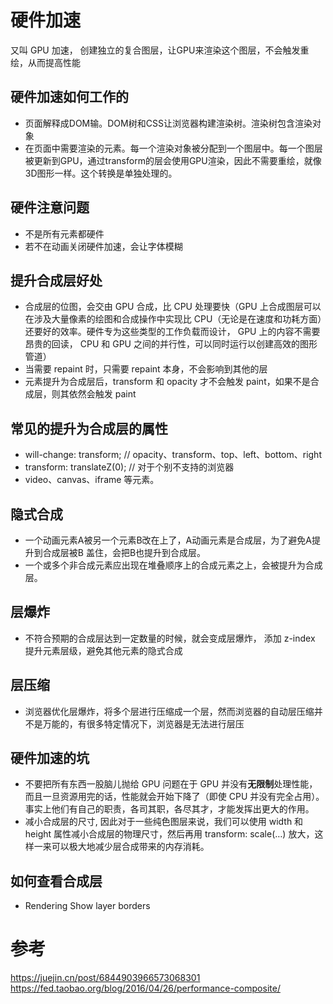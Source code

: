 # 硬件加速
又叫 GPU 加速， 创建独立的复合图层，让GPU来渲染这个图层，不会触发重绘，从而提高性能

## 硬件加速如何工作的
- 页面解释成DOM输。DOM树和CSS让浏览器构建渲染树。渲染树包含渲染对象
- 在页面中需要渲染的元素。每一个渲染对象被分配到一个图层中。每一个图层被更新到GPU，通过transform的层会使用GPU渲染，因此不需要重绘，就像3D图形一样。这个转换是单独处理的。

## 硬件注意问题
- 不是所有元素都硬件
- 若不在动画关闭硬件加速，会让字体模糊

## 提升合成层好处
- 合成层的位图，会交由 GPU 合成，比 CPU 处理要快（GPU 上合成图层可以在涉及大量像素的绘图和合成操作中实现比 CPU（无论是在速度和功耗方面）还要好的效率。硬件专为这些类型的工作负载而设计， GPU 上的内容不需要昂贵的回读， CPU 和 GPU 之间的并行性，可以同时运行以创建高效的图形管道）
- 当需要 repaint 时，只需要 repaint 本身，不会影响到其他的层
- 元素提升为合成层后，transform 和 opacity 才不会触发 paint，如果不是合成层，则其依然会触发 paint

## 常见的提升为合成层的属性
- will-change: transform; // opacity、transform、top、left、bottom、right
- transform: translateZ(0); // 对于个别不支持的浏览器
- video、canvas、iframe 等元素。

## 隐式合成
- 一个动画元素A被另一个元素B改在上了，A动画元素是合成层，为了避免A提升到合成层被B 盖住，会把B也提升到合成层。
- 一个或多个非合成元素应出现在堆叠顺序上的合成元素之上，会被提升为合成层。
## 层爆炸
- 不符合预期的合成层达到一定数量的时候，就会变成层爆炸， 添加 z-index 提升元素层级，避免其他元素的隐式合成
## 层压缩
- 浏览器优化层爆炸，将多个层进行压缩成一个层，然而浏览器的自动层压缩并不是万能的，有很多特定情况下，浏览器是无法进行层压

## 硬件加速的坑 
- 不要把所有东西一股脑儿抛给 GPU  问题在于 GPU 并没有**无限制**处理性能，而且一旦资源用完的话，性能就会开始下降了（即使 CPU 并没有完全占用）。事实上他们有自己的职责，各司其职，各尽其才，才能发挥出更大的作用。
- 减小合成层的尺寸, 因此对于一些纯色图层来说，我们可以使用 width 和 height 属性减小合成层的物理尺寸，然后再用 transform: scale(…) 放大，这样一来可以极大地减少层合成带来的内存消耗。

## 如何查看合成层
- Rendering Show layer borders

# 参考
https://juejin.cn/post/6844903966573068301
https://fed.taobao.org/blog/2016/04/26/performance-composite/